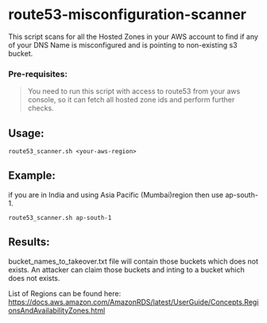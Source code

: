 # route53-misconfiguration-scanner


This script scans for all the Hosted Zones in your AWS account to find if any of your DNS Name is misconfigured and is pointing to non-existing s3 bucket.



### Pre-requisites:
> You need to run this script with access to route53 from your aws console, so it can fetch all hosted zone ids and perform further checks.

## Usage:

```
route53_scanner.sh <your-aws-region>
```

## Example:

if you are in India and using Asia Pacific (Mumbai)region then use ap-south-1.
```
route53_scanner.sh ap-south-1
```

## Results:
bucket_names_to_takeover.txt file will contain those buckets which does not exists. An attacker can claim those buckets and inting to a bucket which does not exists.

List of Regions can be found here: https://docs.aws.amazon.com/AmazonRDS/latest/UserGuide/Concepts.RegionsAndAvailabilityZones.html

